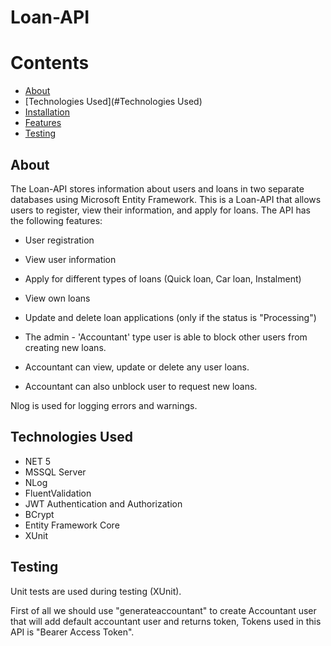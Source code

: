# Loan-API

# Contents
* [About](#About)
* [Technologies Used](#Technologies Used)
* [Installation](#Installation)
* [Features](#Features)
* [Testing](#Testing)



## About

The Loan-API stores information about users and loans in two separate databases using Microsoft Entity Framework.
This is a Loan-API that allows users to register, view their information, and apply for loans. The API has the following features:
- User registration
- View user information
- Apply for different types of loans (Quick loan, Car loan, Instalment)
- View own loans
- Update and delete loan applications (only if the status is "Processing")

- The admin - 'Accountant' type user is able to block other users from creating new loans.
- Accountant can view, update or delete any user loans.
- Accountant can also unblock user to request new loans.

Nlog is used for logging errors and warnings.

## Technologies Used
* NET 5
* MSSQL Server
* NLog
* FluentValidation
* JWT Authentication and Authorization
* BCrypt
* Entity Framework Core
* XUnit

## Testing

Unit tests are used during testing (XUnit).

First of all we should use "generateaccountant" to create Accountant user that will add default accountant user and returns token,
Tokens used in this API is "Bearer Access Token".


